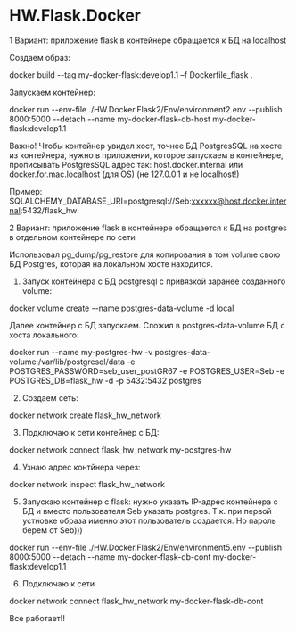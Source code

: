 # HW.Flask.Docker
1 Вариант: приложение flask в контейнере обращается к БД на localhost

Создаем образ:

docker build --tag my-docker-flask:develop1.1 –f Dockerfile_flask .

Запускаем контейнер:

docker run --env-file ./HW.Docker.Flask2/Env/environment2.env --publish 8000:5000 --detach --name my-docker-flask-db-host my-docker-flask:develop1.1

Важно! Чтобы  контейнер увидел хост, точнее БД PostgresSQL на хосте из контейнера, нужно в приложении, которое запускаем в контейнере, прописывать PostgresSQL адрес так:
host.docker.internal или docker.for.mac.localhost (для OS) (не 127.0.0.1 и не localhost!)

Пример:
SQLALCHEMY_DATABASE_URI=postgresql://Seb:xxxxxx@host.docker.internal:5432/flask_hw


2 Вариант: приложение flask в контейнере обращается к БД на postgres в отдельном контейнере по сети

Использовал pg_dump/pg_restore для копирования в том volume свою БД Postgres, которая на локальном хосте находится.

1.	Запуск контейнера с БД postgresql с привязкой заранее созданного volume:

docker volume create --name postgres-data-volume -d local

Далее контейнер с БД запускаем. Сложил в postgres-data-volume БД c хоста локального: 

docker run --name my-postgres-hw -v postgres-data-volume:/var/lib/postgresql/data -e POSTGRES_PASSWORD=seb_user_postGR67 -e POSTGRES_USER=Seb -e POSTGRES_DB=flask_hw -d -p 5432:5432 postgres

2.	Создаем сеть:

docker network create flask_hw_network


3.	Подключаю к сети контейнер с БД:

docker network connect flask_hw_network my-postgres-hw

4.	Узнаю адрес контйнера через: 

docker network inspect flask_hw_network

5.	Запускаю  контейнер с flask: нужно указать IP-адрес контейнера с БД и вместо пользователя Seb указать postgres. Т.к. при первой устновке образа именно этот пользователь создается. Но пароль берем от Seb)))

docker run --env-file ./HW.Docker.Flask2/Env/environment5.env --publish 8000:5000 --detach --name my-docker-flask-db-cont my-docker-flask:develop1.1

6.	Подключаю к сети

docker network connect flask_hw_network my-docker-flask-db-cont

Все работает!!

